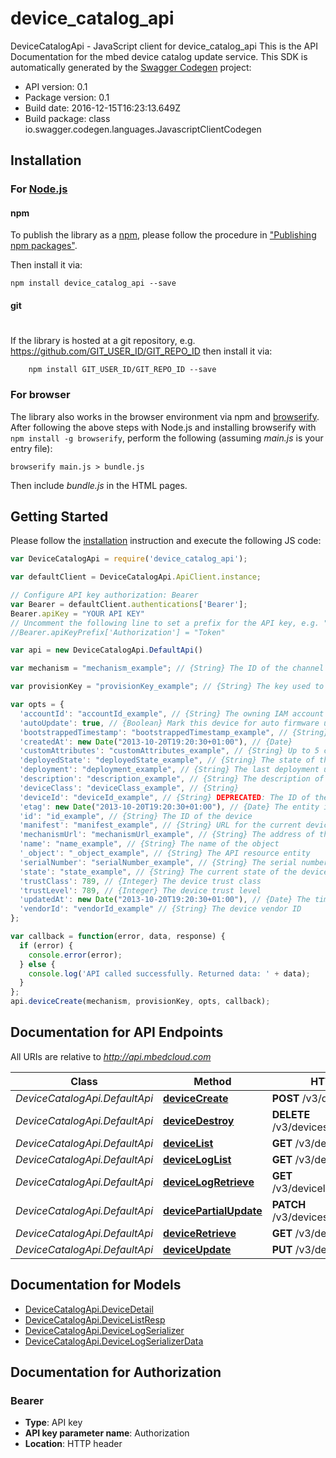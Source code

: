 # device_catalog_api

DeviceCatalogApi - JavaScript client for device_catalog_api
This is the API Documentation for the mbed device catalog update service.
This SDK is automatically generated by the [Swagger Codegen](https://github.com/swagger-api/swagger-codegen) project:

- API version: 0.1
- Package version: 0.1
- Build date: 2016-12-15T16:23:13.649Z
- Build package: class io.swagger.codegen.languages.JavascriptClientCodegen

## Installation

### For [Node.js](https://nodejs.org/)

#### npm

To publish the library as a [npm](https://www.npmjs.com/),
please follow the procedure in ["Publishing npm packages"](https://docs.npmjs.com/getting-started/publishing-npm-packages).

Then install it via:

```shell
npm install device_catalog_api --save
```

#### git
#
If the library is hosted at a git repository, e.g.
https://github.com/GIT_USER_ID/GIT_REPO_ID
then install it via:

```shell
    npm install GIT_USER_ID/GIT_REPO_ID --save
```

### For browser

The library also works in the browser environment via npm and [browserify](http://browserify.org/). After following
the above steps with Node.js and installing browserify with `npm install -g browserify`,
perform the following (assuming *main.js* is your entry file):

```shell
browserify main.js > bundle.js
```

Then include *bundle.js* in the HTML pages.

## Getting Started

Please follow the [installation](#installation) instruction and execute the following JS code:

```javascript
var DeviceCatalogApi = require('device_catalog_api');

var defaultClient = DeviceCatalogApi.ApiClient.instance;

// Configure API key authorization: Bearer
var Bearer = defaultClient.authentications['Bearer'];
Bearer.apiKey = "YOUR API KEY"
// Uncomment the following line to set a prefix for the API key, e.g. "Token" (defaults to null)
//Bearer.apiKeyPrefix['Authorization'] = "Token"

var api = new DeviceCatalogApi.DefaultApi()

var mechanism = "mechanism_example"; // {String} The ID of the channel used to communicate with the device

var provisionKey = "provisionKey_example"; // {String} The key used to provision the device

var opts = { 
  'accountId': "accountId_example", // {String} The owning IAM account ID
  'autoUpdate': true, // {Boolean} Mark this device for auto firmware update
  'bootstrappedTimestamp': "bootstrappedTimestamp_example", // {String} 
  'createdAt': new Date("2013-10-20T19:20:30+01:00"), // {Date} 
  'customAttributes': "customAttributes_example", // {String} Up to 5 custom JSON attributes
  'deployedState': "deployedState_example", // {String} The state of the device's deployment
  'deployment': "deployment_example", // {String} The last deployment used on the device
  'description': "description_example", // {String} The description of the object
  'deviceClass': "deviceClass_example", // {String} 
  'deviceId': "deviceId_example", // {String} DEPRECATED: The ID of the device
  'etag': new Date("2013-10-20T19:20:30+01:00"), // {Date} The entity instance signature
  'id': "id_example", // {String} The ID of the device
  'manifest': "manifest_example", // {String} URL for the current device manifest
  'mechanismUrl': "mechanismUrl_example", // {String} The address of the connector to use
  'name': "name_example", // {String} The name of the object
  '_object': "_object_example", // {String} The API resource entity
  'serialNumber': "serialNumber_example", // {String} The serial number of the device
  'state': "state_example", // {String} The current state of the device
  'trustClass': 789, // {Integer} The device trust class
  'trustLevel': 789, // {Integer} The device trust level
  'updatedAt': new Date("2013-10-20T19:20:30+01:00"), // {Date} The time the object was updated
  'vendorId': "vendorId_example" // {String} The device vendor ID
};

var callback = function(error, data, response) {
  if (error) {
    console.error(error);
  } else {
    console.log('API called successfully. Returned data: ' + data);
  }
};
api.deviceCreate(mechanism, provisionKey, opts, callback);

```

## Documentation for API Endpoints

All URIs are relative to *http://api.mbedcloud.com*

Class | Method | HTTP request | Description
------------ | ------------- | ------------- | -------------
*DeviceCatalogApi.DefaultApi* | [**deviceCreate**](docs/DefaultApi.md#deviceCreate) | **POST** /v3/devices/ | 
*DeviceCatalogApi.DefaultApi* | [**deviceDestroy**](docs/DefaultApi.md#deviceDestroy) | **DELETE** /v3/devices/{device_id}/ | 
*DeviceCatalogApi.DefaultApi* | [**deviceList**](docs/DefaultApi.md#deviceList) | **GET** /v3/devices/ | 
*DeviceCatalogApi.DefaultApi* | [**deviceLogList**](docs/DefaultApi.md#deviceLogList) | **GET** /v3/devicelog/ | 
*DeviceCatalogApi.DefaultApi* | [**deviceLogRetrieve**](docs/DefaultApi.md#deviceLogRetrieve) | **GET** /v3/devicelog/{device_log_id}/ | 
*DeviceCatalogApi.DefaultApi* | [**devicePartialUpdate**](docs/DefaultApi.md#devicePartialUpdate) | **PATCH** /v3/devices/{device_id}/ | 
*DeviceCatalogApi.DefaultApi* | [**deviceRetrieve**](docs/DefaultApi.md#deviceRetrieve) | **GET** /v3/devices/{device_id}/ | 
*DeviceCatalogApi.DefaultApi* | [**deviceUpdate**](docs/DefaultApi.md#deviceUpdate) | **PUT** /v3/devices/{device_id}/ | 


## Documentation for Models

 - [DeviceCatalogApi.DeviceDetail](docs/DeviceDetail.md)
 - [DeviceCatalogApi.DeviceListResp](docs/DeviceListResp.md)
 - [DeviceCatalogApi.DeviceLogSerializer](docs/DeviceLogSerializer.md)
 - [DeviceCatalogApi.DeviceLogSerializerData](docs/DeviceLogSerializerData.md)


## Documentation for Authorization


### Bearer

- **Type**: API key
- **API key parameter name**: Authorization
- **Location**: HTTP header


